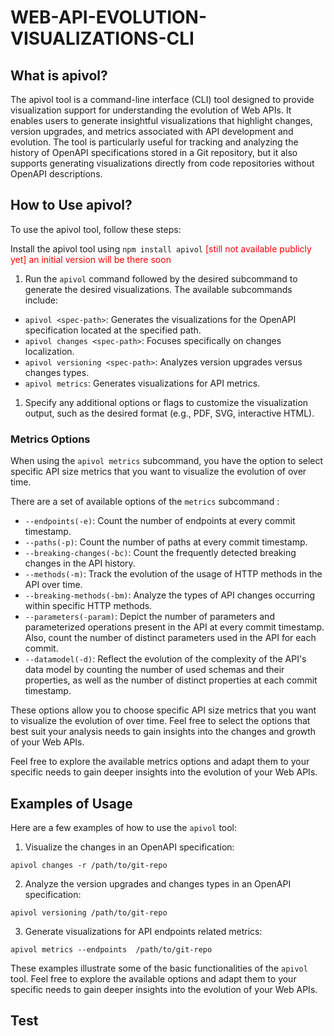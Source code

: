 # WEB-API-EVOLUTION-VISUALIZATIONS-CLI
## What is apivol?
The apivol tool is a command-line interface (CLI) tool designed to provide visualization support for understanding the evolution of Web APIs. It enables users to generate insightful visualizations that highlight changes, version upgrades, and metrics associated with API development and evolution. The tool is particularly useful for tracking and analyzing the history of OpenAPI specifications stored in a Git repository, but it also supports generating visualizations directly from code repositories without OpenAPI descriptions.

## How to Use apivol?
To use the apivol tool, follow these steps:

Install the apivol tool using `npm install apivol` <span style="color: red;"> [still not available publicly yet] an initial version will be there soon</span>

 1. Run the `apivol` command followed by the desired subcommand to generate the desired visualizations. The available subcommands include:

   - `apivol <spec-path>`: Generates the visualizations for the OpenAPI specification located at the specified path.
   - `apivol changes <spec-path>`: Focuses specifically on changes localization.
   - `apivol versioning <spec-path>`: Analyzes version upgrades versus changes types.
   - `apivol metrics`: Generates visualizations for API metrics.

1. Specify any additional options or flags to customize the visualization output, such as the desired format (e.g., PDF, SVG, interactive HTML).

### Metrics Options

When using the `apivol metrics` subcommand, you have the option to select specific API size metrics that you want to visualize the evolution of over time. 

There are a set of available options of the `metrics` subcommand :

- `--endpoints(-e)`: Count the number of endpoints at every commit timestamp.
- `--paths(-p)`: Count the number of paths at every commit timestamp.
- `--breaking-changes(-bc)`: Count the frequently detected breaking changes in the API history.
- `--methods(-m)`: Track the evolution of the usage of HTTP methods in the API over time.
- `--breaking-methods(-bm)`: Analyze the types of API changes occurring within specific HTTP methods.
- `--parameters(-param)`: Depict the number of parameters and parameterized operations present in the API at every commit timestamp. Also, count the number of distinct parameters used in the API for each commit.
- `--datamodel(-d)`: Reflect the evolution of the complexity of the API's data model by counting the number of used schemas and their properties, as well as the number of distinct properties at each commit timestamp.

These options allow you to choose specific API size metrics that you want to visualize the evolution of over time. Feel free to select the options that best suit your analysis needs to gain insights into the changes and growth of your Web APIs.

Feel free to explore the available metrics options and adapt them to your specific needs to gain deeper insights into the evolution of your Web APIs.

## Examples of Usage

Here are a few examples of how to use the `apivol` tool:

1. Visualize the changes in an OpenAPI specification:
   
```
apivol changes -r /path/to/git-repo
```

2. Analyze the version upgrades and changes types in an OpenAPI specification:
   
```
apivol versioning /path/to/git-repo
```

3. Generate visualizations for API endpoints related metrics:

```
apivol metrics --endpoints  /path/to/git-repo
```



These examples illustrate some of the basic functionalities of the `apivol` tool. Feel free to explore the available options and adapt them to your specific needs to gain deeper insights into the evolution of your Web APIs.

## Test